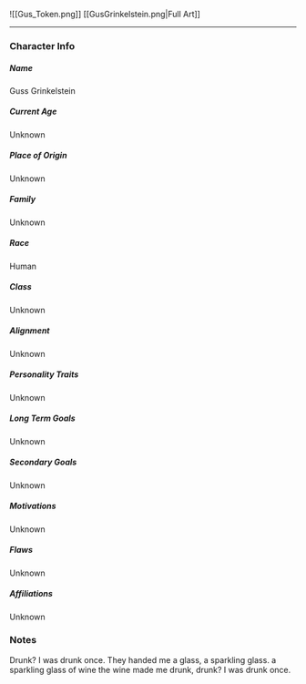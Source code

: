 ![[Gus_Token.png]]
[[GusGrinkelstein.png|Full Art]]

---
### Character Info

##### Name 
Guss Grinkelstein

##### Current Age
Unknown

##### Place of Origin
Unknown

##### Family
Unknown

##### Race
Human

##### Class
Unknown

##### Alignment
Unknown

##### Personality Traits
Unknown

##### Long Term Goals
Unknown

##### Secondary Goals
Unknown

##### Motivations
Unknown

##### Flaws
Unknown

##### Affiliations
Unknown

### Notes

Drunk? I was drunk once.
They handed me a glass,
a sparkling glass.
a sparkling glass of wine
the wine made me drunk,
drunk? I was drunk once.